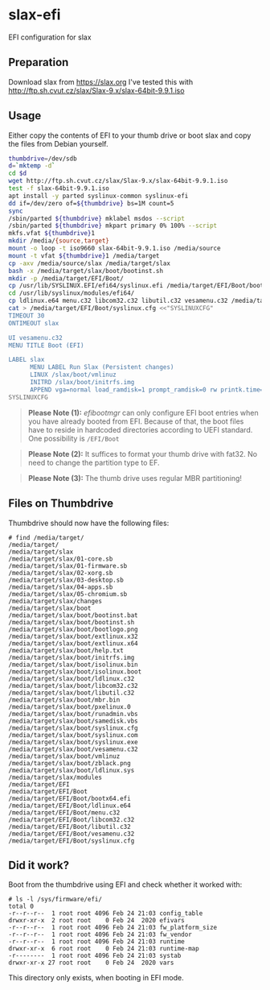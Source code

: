 # slax-efi
EFI configuration for slax

## Preparation

Download slax from https://slax.org
I've tested this with http://ftp.sh.cvut.cz/slax/Slax-9.x/slax-64bit-9.9.1.iso

## Usage
Either copy the contents of EFI to your thumb drive or boot slax and copy the files from Debian yourself.

~~~bash
thumbdrive=/dev/sdb
d=`mktemp -d`
cd $d
wget http://ftp.sh.cvut.cz/slax/Slax-9.x/slax-64bit-9.9.1.iso
test -f slax-64bit-9.9.1.iso
apt install -y parted syslinux-common syslinux-efi
dd if=/dev/zero of=${thumbdrive} bs=1M count=5
sync
/sbin/parted ${thumbdrive} mklabel msdos --script
/sbin/parted ${thumbdrive} mkpart primary 0% 100% --script
mkfs.vfat ${thumbdrive}1
mkdir /media/{source,target}
mount -o loop -t iso9660 slax-64bit-9.9.1.iso /media/source
mount -t vfat ${thumbdrive}1 /media/target
cp -axv /media/source/slax /media/target/slax
bash -x /media/target/slax/boot/bootinst.sh
mkdir -p /media/target/EFI/Boot/
cp /usr/lib/SYSLINUX.EFI/efi64/syslinux.efi /media/target/EFI/Boot/bootx64.efi
cd /usr/lib/syslinux/modules/efi64/
cp ldlinux.e64 menu.c32 libcom32.c32 libutil.c32 vesamenu.c32 /media/target/EFI/Boot
cat > /media/target/EFI/Boot/syslinux.cfg <<"SYSLINUXCFG"
TIMEOUT 30
ONTIMEOUT slax

UI vesamenu.c32
MENU TITLE Boot (EFI)

LABEL slax
      MENU LABEL Run Slax (Persistent changes)
      LINUX /slax/boot/vmlinuz
      INITRD /slax/boot/initrfs.img
      APPEND vga=normal load_ramdisk=1 prompt_ramdisk=0 rw printk.time=0 slax.flags=perch,automount
SYSLINUXCFG
~~~

> **Please Note (1):**
> *efibootmgr* can only configure EFI boot entries when you have already booted from EFI. 
> Because of that, the boot files have to reside in hardcoded directories according to UEFI standard.
> One possibility is `/EFI/Boot`

> **Please Note (2):**
> It suffices to format your thumb drive with fat32. No need to change the partition type to EF.

> **Please Note (3):**
> The thumb drive uses regular MBR partitioning!

## Files on Thumbdrive

Thumbdrive should now have the following files:
~~~
# find /media/target/
/media/target/
/media/target/slax
/media/target/slax/01-core.sb
/media/target/slax/01-firmware.sb
/media/target/slax/02-xorg.sb
/media/target/slax/03-desktop.sb
/media/target/slax/04-apps.sb
/media/target/slax/05-chromium.sb
/media/target/slax/changes
/media/target/slax/boot
/media/target/slax/boot/bootinst.bat
/media/target/slax/boot/bootinst.sh
/media/target/slax/boot/bootlogo.png
/media/target/slax/boot/extlinux.x32
/media/target/slax/boot/extlinux.x64
/media/target/slax/boot/help.txt
/media/target/slax/boot/initrfs.img
/media/target/slax/boot/isolinux.bin
/media/target/slax/boot/isolinux.boot
/media/target/slax/boot/ldlinux.c32
/media/target/slax/boot/libcom32.c32
/media/target/slax/boot/libutil.c32
/media/target/slax/boot/mbr.bin
/media/target/slax/boot/pxelinux.0
/media/target/slax/boot/runadmin.vbs
/media/target/slax/boot/samedisk.vbs
/media/target/slax/boot/syslinux.cfg
/media/target/slax/boot/syslinux.com
/media/target/slax/boot/syslinux.exe
/media/target/slax/boot/vesamenu.c32
/media/target/slax/boot/vmlinuz
/media/target/slax/boot/zblack.png
/media/target/slax/boot/ldlinux.sys
/media/target/slax/modules
/media/target/EFI
/media/target/EFI/Boot
/media/target/EFI/Boot/bootx64.efi
/media/target/EFI/Boot/ldlinux.e64
/media/target/EFI/Boot/menu.c32
/media/target/EFI/Boot/libcom32.c32
/media/target/EFI/Boot/libutil.c32
/media/target/EFI/Boot/vesamenu.c32
/media/target/EFI/Boot/syslinux.cfg
~~~

## Did it work?

Boot from the thumbdrive using EFI and check whether it worked with:

~~~
# ls -l /sys/firmware/efi/
total 0
-r--r--r--  1 root root 4096 Feb 24 21:03 config_table
drwxr-xr-x  2 root root    0 Feb 24  2020 efivars
-r--r--r--  1 root root 4096 Feb 24 21:03 fw_platform_size
-r--r--r--  1 root root 4096 Feb 24 21:03 fw_vendor
-r--r--r--  1 root root 4096 Feb 24 21:03 runtime
drwxr-xr-x  6 root root    0 Feb 24 21:03 runtime-map
-r--------  1 root root 4096 Feb 24 21:03 systab
drwxr-xr-x 27 root root    0 Feb 24  2020 vars
~~~

This directory only exists, when booting in EFI mode.
